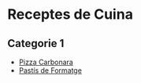 <!DOCTYPE html>
<html lang="ca">
<head>
    <meta charset="UTF-8">
    <meta name="viewport" content="width=device-width, initial-scale=1.0">
    <link rel="stylesheet" href="css/styles.css">
    <title>Receptes de Cuina</title>
</head>
<body>
    <h1>Receptes de Cuina</h1>
    <h2>Categorie 1</h2>
    <ul>
        <li><a href="receptes/pizza-carbonara.html">Pizza Carbonara</a></li>
        <li><a href="receptes/pastis-formatge.html">Pastís de Formatge</a></li>
    </ul>
</body>
</html>
